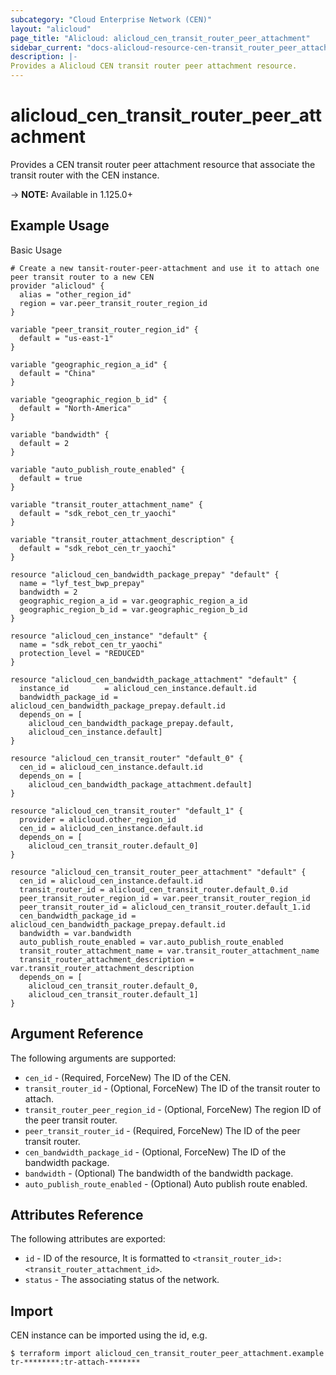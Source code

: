 ```yaml
---
subcategory: "Cloud Enterprise Network (CEN)"
layout: "alicloud"
page_title: "Alicloud: alicloud_cen_transit_router_peer_attachment"
sidebar_current: "docs-alicloud-resource-cen-transit_router_peer_attachment"
description: |-
Provides a Alicloud CEN transit router peer attachment resource.
---
```


# alicloud\_cen_transit_router_peer_attachment

Provides a CEN transit router peer attachment resource that associate the transit router with the CEN instance.

-> **NOTE:** Available in 1.125.0+

## Example Usage

Basic Usage

```
# Create a new tansit-router-peer-attachment and use it to attach one peer transit router to a new CEN
provider "alicloud" {
  alias = "other_region_id"
  region = var.peer_transit_router_region_id
}

variable "peer_transit_router_region_id" {
  default = "us-east-1"
}

variable "geographic_region_a_id" {
  default = "China"
}

variable "geographic_region_b_id" {
  default = "North-America"
}

variable "bandwidth" {
  default = 2
}

variable "auto_publish_route_enabled" {
  default = true
}

variable "transit_router_attachment_name" {
  default = "sdk_rebot_cen_tr_yaochi"
}

variable "transit_router_attachment_description" {
  default = "sdk_rebot_cen_tr_yaochi"
}

resource "alicloud_cen_bandwidth_package_prepay" "default" {
  name = "lyf_test_bwp_prepay"
  bandwidth = 2
  geographic_region_a_id = var.geographic_region_a_id
  geographic_region_b_id = var.geographic_region_b_id
}

resource "alicloud_cen_instance" "default" {
  name = "sdk_rebot_cen_tr_yaochi"
  protection_level = "REDUCED"
}

resource "alicloud_cen_bandwidth_package_attachment" "default" {
  instance_id        = alicloud_cen_instance.default.id
  bandwidth_package_id = alicloud_cen_bandwidth_package_prepay.default.id
  depends_on = [
    alicloud_cen_bandwidth_package_prepay.default,
    alicloud_cen_instance.default]
}

resource "alicloud_cen_transit_router" "default_0" {
  cen_id = alicloud_cen_instance.default.id
  depends_on = [
    alicloud_cen_bandwidth_package_attachment.default]
}

resource "alicloud_cen_transit_router" "default_1" {
  provider = alicloud.other_region_id
  cen_id = alicloud_cen_instance.default.id
  depends_on = [
    alicloud_cen_transit_router.default_0]
}

resource "alicloud_cen_transit_router_peer_attachment" "default" {
  cen_id = alicloud_cen_instance.default.id
  transit_router_id = alicloud_cen_transit_router.default_0.id
  peer_transit_router_region_id = var.peer_transit_router_region_id
  peer_transit_router_id = alicloud_cen_transit_router.default_1.id
  cen_bandwidth_package_id = alicloud_cen_bandwidth_package_prepay.default.id
  bandwidth = var.bandwidth
  auto_publish_route_enabled = var.auto_publish_route_enabled
  transit_router_attachment_name = var.transit_router_attachment_name
  transit_router_attachment_description = var.transit_router_attachment_description
  depends_on = [
    alicloud_cen_transit_router.default_0,
    alicloud_cen_transit_router.default_1]
}
```
## Argument Reference

The following arguments are supported:

* `cen_id` - (Required, ForceNew) The ID of the CEN.
* `transit_router_id` - (Optional, ForceNew) The ID of the transit router to attach.
* `transit_router_peer_region_id` - (Optional, ForceNew) The region ID of the peer transit router.
* `peer_transit_router_id` - (Required, ForceNew) The ID of the peer transit router.
* `cen_bandwidth_package_id` - (Optional, ForceNew) The ID of the bandwidth package.
* `bandwidth` - (Optional) The bandwidth of the bandwidth package.
* `auto_publish_route_enabled` - (Optional) Auto publish route enabled.

## Attributes Reference

The following attributes are exported:

* `id` - ID of the resource, It is formatted to `<transit_router_id>:<transit_router_attachment_id>`. 
* `status` - The associating status of the network.

## Import

CEN instance can be imported using the id, e.g.

```
$ terraform import alicloud_cen_transit_router_peer_attachment.example tr-********:tr-attach-*******
```
